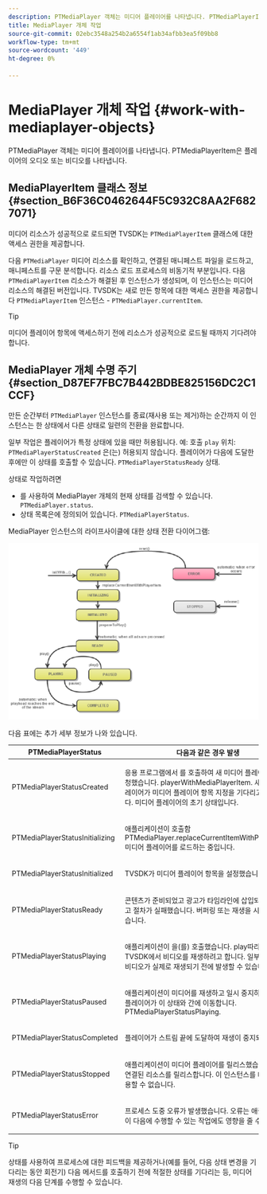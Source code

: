 ```yaml
---
description: PTMediaPlayer 객체는 미디어 플레이어를 나타냅니다. PTMediaPlayerItem은 플레이어의 오디오 또는 비디오를 나타냅니다.
title: MediaPlayer 개체 작업
source-git-commit: 02ebc3548a254b2a6554f1ab34afbb3ea5f09bb8
workflow-type: tm+mt
source-wordcount: '449'
ht-degree: 0%

---
```


# MediaPlayer 개체 작업 {#work-with-mediaplayer-objects}

PTMediaPlayer 객체는 미디어 플레이어를 나타냅니다. PTMediaPlayerItem은 플레이어의 오디오 또는 비디오를 나타냅니다.

## MediaPlayerItem 클래스 정보 {#section_B6F36C0462644F5C932C8AA2F6827071}

미디어 리소스가 성공적으로 로드되면 TVSDK는 `PTMediaPlayerItem` 클래스에 대한 액세스 권한을 제공합니다.

다음 `PTMediaPlayer` 미디어 리소스를 확인하고, 연결된 매니페스트 파일을 로드하고, 매니페스트를 구문 분석합니다. 리소스 로드 프로세스의 비동기적 부분입니다. 다음 `PTMediaPlayerItem` 리소스가 해결된 후 인스턴스가 생성되며, 이 인스턴스는 미디어 리소스의 해결된 버전입니다. TVSDK는 새로 만든 항목에 대한 액세스 권한을 제공합니다 `PTMediaPlayerItem` 인스턴스 - `PTMediaPlayer.currentItem`.

>[!TIP]
>
>미디어 플레이어 항목에 액세스하기 전에 리소스가 성공적으로 로드될 때까지 기다려야 합니다.

## MediaPlayer 개체 수명 주기 {#section_D87EF7FBC7B442BDBE825156DC2C1CCF}

만든 순간부터 `PTMediaPlayer` 인스턴스를 종료(재사용 또는 제거)하는 순간까지 이 인스턴스는 한 상태에서 다른 상태로 일련의 전환을 완료합니다.

일부 작업은 플레이어가 특정 상태에 있을 때만 허용됩니다. 예: 호출 `play` 위치: `PTMediaPlayerStatusCreated` 은(는) 허용되지 않습니다. 플레이어가 다음에 도달한 후에만 이 상태를 호출할 수 있습니다. `PTMediaPlayerStatusReady` 상태.

상태로 작업하려면

* 를 사용하여 MediaPlayer 개체의 현재 상태를 검색할 수 있습니다. `PTMediaPlayer.status`.
* 상태 목록은에 정의되어 있습니다. `PTMediaPlayerStatus`.

MediaPlayer 인스턴스의 라이프사이클에 대한 상태 전환 다이어그램:
<!--<a id="fig_1C55DE3F186F4B36AFFDCDE90379534C"></a>-->

![](assets/player-state-transitions-diagram-ios2_web.png)

다음 표에는 추가 세부 정보가 나와 있습니다.

<table id="table_426F0093E4214EA88CD72A7796B58DFD"> 
 <thead> 
  <tr> 
   <th colname="col1" class="entry"><b>PTMediaPlayerStatus</b></th> 
   <th colname="col2" class="entry"><b>다음과 같은 경우 발생</b> </th> 
  </tr> 
 </thead>
 <tbody> 
  <tr> 
   <td colname="col1"> <p><span class="codeph"> PTMediaPlayerStatusCreated</span> </p> </td> 
   <td colname="col2"> <p>응용 프로그램에서 를 호출하여 새 미디어 플레이어를 요청했습니다. <span class="codeph"> playerWithMediaPlayerItem</span>. 새로 만든 플레이어가 미디어 플레이어 항목 지정을 기다리고 있습니다. 미디어 플레이어의 초기 상태입니다. </p> </td> 
  </tr> 
  <tr> 
   <td colname="col1"> <p> <span class="codeph"> PTMediaPlayerStatusInitializing</span> </p> </td> 
   <td colname="col2"> <p>애플리케이션이 호출함 <span class="codeph"> PTMediaPlayer.replaceCurrentItemWithPlayerItem</span>, 미디어 플레이어를 로드하는 중입니다. </p> </td> 
  </tr> 
  <tr> 
   <td colname="col1"> <p><span class="codeph"> PTMediaPlayerStatusInitialized</span> </p> </td> 
   <td colname="col2"> <p>TVSDK가 미디어 플레이어 항목을 설정했습니다. </p> </td> 
  </tr> 
  <tr> 
   <td colname="col1"> <p> <span class="codeph"> PTMediaPlayerStatusReady</span> </p> </td> 
   <td colname="col2"> <p>콘텐츠가 준비되었고 광고가 타임라인에 삽입되었거나 광고 절차가 실패했습니다. 버퍼링 또는 재생을 시작할 수 있습니다. </p> </td> 
  </tr> 
  <tr> 
   <td colname="col1"> <p><span class="codeph"> PTMediaPlayerStatusPlaying</span> </p> </td> 
   <td colname="col2"> <p>애플리케이션이 을(를) 호출했습니다. <span class="codeph"> play</span>따라서 TVSDK에서 비디오를 재생하려고 합니다. 일부 버퍼링은 비디오가 실제로 재생되기 전에 발생할 수 있습니다. </p> </td> 
  </tr> 
  <tr> 
   <td colname="col1"> <p><span class="codeph"> PTMediaPlayerStatusPaused</span> </p> </td> 
   <td colname="col2"> <p>애플리케이션이 미디어를 재생하고 일시 중지하면 미디어 플레이어가 이 상태와 간에 이동합니다. <span class="codeph"> PTMediaPlayerStatusPlaying</span>. </p> </td> 
  </tr> 
  <tr> 
   <td colname="col1"> <p><span class="codeph"> PTMediaPlayerStatusCompleted</span> </p> </td> 
   <td colname="col2"> <p>플레이어가 스트림 끝에 도달하여 재생이 중지되었습니다. </p> </td> 
  </tr> 
  <tr> 
   <td colname="col1"> <p><span class="codeph"> PTMediaPlayerStatusStopped</span> </p> </td> 
   <td colname="col2"> <p>애플리케이션이 미디어 플레이어를 릴리스했습니다. 또한 연결된 리소스를 릴리스합니다. 이 인스턴스를 더 이상 사용할 수 없습니다. </p> </td> 
  </tr> 
  <tr> 
   <td colname="col1"> <p><span class="codeph"> PTMediaPlayerStatusError</span> </p> </td> 
   <td colname="col2"> <p>프로세스 도중 오류가 발생했습니다. 오류는 애플리케이션이 다음에 수행할 수 있는 작업에도 영향을 줄 수 있습니다. </p> </td> 
  </tr> 
 </tbody> 
</table>

>[!TIP]
>
>상태를 사용하여 프로세스에 대한 피드백을 제공하거나(예를 들어, 다음 상태 변경을 기다리는 동안 회전기) 다음 메서드를 호출하기 전에 적절한 상태를 기다리는 등, 미디어 재생의 다음 단계를 수행할 수 있습니다.
